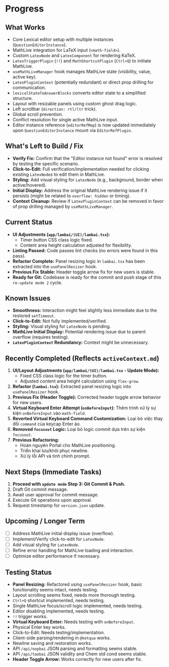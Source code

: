 # Progress

## What Works

- Core Lexical editor setup with multiple instances (`QuestionEditorInstance`).
- MathLive integration for LaTeX input (`<math-field>`).
- Custom `LatexNode` and `LatexComponent` for rendering KaTeX.
- `LatexTriggerPlugin` (`!!`) and `MathShortcutPlugin` (`Ctrl+Q`) to initiate MathLive.
- `useMathLiveManager` hook manages MathLive state (visibility, value, active key).
- `LatexPluginContext` (potentially redundant) or direct prop drilling for communication.
- `lexicalStateToAnswerBlocks` converts editor state to a simplified structure.
- Layout with resizable panels using custom ghost drag logic.
- Left scrollbar (`direction: rtl/ltr` trick).
- Global scroll prevention.
- Conflict resolution for single active MathLive input.
- Editor instance reference (`editorRefMap`) is now updated immediately upon `QuestionEditorInstance` mount via `EditorRefPlugin`.

## What's Left to Build / Fix

- **Verify Fix:** Confirm that the "Editor instance not found" error is resolved by testing the specific scenario.
- **Click-to-Edit:** Full verification/implementation needed for clicking existing `LatexNode`s to edit them in MathLive.
- **Styling:** Add visual styling for `LatexNode` (e.g., background, border when active/hovered).
- **Initial Display:** Address the original MathLive rendering issue if it persists (might be related to `overflow: hidden` or timing).
- **Context Cleanup:** Review if `LatexPluginContext` can be removed in favor of prop drilling managed by `useMathLiveManager`.

## Current Status

- **UI Adjustments (`app/lambai/(UI)/lambai.tsx`):**
  - Timer button CSS class logic fixed.
  - Content area height calculation adjusted for flexibility.
- **Linting Passed:** Code passes lint checks (no errors were found in this pass).
- **Refactor Complete:** Panel resizing logic in `lambai.tsx` has been extracted into the `usePanelResizer` hook.
- **Previous Fix Stable:** Header toggle arrow fix for new users is stable.
- **Ready for Git:** Codebase is ready for the commit and push stage of this `re-update mode 2` cycle.

## Known Issues

- **Smoothness:** Interaction might feel slightly less immediate due to the restored `setTimeout`.
- **Click-to-Edit:** Not fully implemented/verified.
- **Styling:** Visual styling for `LatexNode` is pending.
- **MathLive Initial Display:** Potential rendering issue due to parent overflow (requires testing).
- **`LatexPluginContext` Redundancy:** Context might be unnecessary.

## Recently Completed (Reflects `activeContext.md`)

1.  **UI/Layout Adjustments (`app/lambai/(UI)/lambai.tsx` - Update Mode):**
    - Fixed CSS class logic for the timer button.
    - Adjusted content area height calculation using `flex-grow`.
2.  **Refactor (`lambai.tsx`):** Extracted panel resizing logic into `usePanelResizer` hook.
3.  **Previous Fix (Header Toggle):** Corrected header toggle arrow behavior for new users.
4.  **Virtual Keyboard Enter Attempt (`onBeforeInput`)**: Thêm trình xử lý sự kiện `onBeforeInput` vào `math-field`.
5.  **Reverted Virtual Keyboard Command Customization:** Loại bỏ việc thay đổi `command` của keycap Enter ảo.
6.  **Removed `focusout` Logic:** Loại bỏ logic commit dựa trên sự kiện `focusout`.
7.  **Previous Refactoring:**
    - Hoàn nguyên Portal cho MathLive positioning.
    - Triển khai lưu/khôi phục newline.
    - Xử lý lỗi API và tinh chỉnh prompt.

## Next Steps (Immediate Tasks)

1.  **Proceed with `update mode` Step 3: Git Commit & Push.**
2.  Draft Git commit message.
3.  Await user approval for commit message.
4.  Execute Git operations upon approval.
5.  Request timestamp for `version.json` update.

## Upcoming / Longer Term

- [ ] Address MathLive initial display issue (overflow).
- [ ] Implement/Verify click-to-edit for `LatexNode`.
- [ ] Add visual styling for `LatexNode`.
- [ ] Refine error handling for MathLive loading and interaction.
- [ ] Optimize editor performance if necessary.

## Testing Status

- **Panel Resizing:** Refactored using `usePanelResizer` hook, basic functionality seems intact, needs testing.
- Layout scrolling seems fixed, needs more thorough testing.
- `Ctrl+Q` shortcut implemented, needs testing.
- Single MathLive focus/scroll logic implemented, needs testing.
- Editor disabling implemented, needs testing.
- `!!` trigger works.
- **Virtual Keyboard Enter:** Needs testing with `onBeforeInput`.
- Physical Enter key works.
- Click-to-Edit: Needs testing/implementation.
- Client-side parsing/rendering in `@ketqua` works.
- Newline saving and restoration works.
- API `/api/nopbai` JSON parsing and formatting seems stable.
- API `/api/taobai` JSON validity and Chem std cond seems stable.
- **Header Toggle Arrow:** Works correctly for new users after fix.
